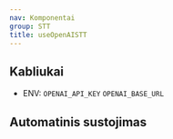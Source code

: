 ```yaml
---
nav: Komponentai
group: STT
title: useOpenAISTT
---
```


## Kabliukai

- ENV: `OPENAI_API_KEY` `OPENAI_BASE_URL`

<code src="./demos/index.tsx" nopadding></code>

## Automatinis sustojimas

<code src="./demos/AutoStop.tsx" nopadding></code>
